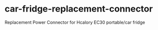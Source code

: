 # car-fridge-replacement-connector
Replacement Power Connector for Hcalory EC30 portable/car fridge
